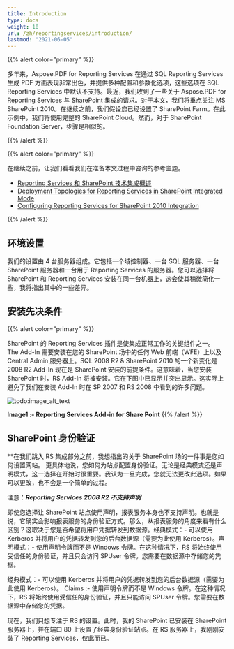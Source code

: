 ```yaml
---
title: Introduction
type: docs
weight: 10
url: /zh/reportingservices/introduction/
lastmod: "2021-06-05"
---
```


{{% alert color="primary" %}}

多年来，Aspose.PDF for Reporting Services 在通过 SQL Reporting Services 生成 PDF 方面表现非常出色，并提供多种配置和参数化选项，这些选项在 SQL Reporting Services 中默认不支持。最近，我们收到了一些关于 Aspose.PDF for Reporting Services 与 SharePoint 集成的请求。对于本文，我们将重点关注 MS SharePoint 2010。在继续之前，我们假设您已经设置了 SharePoint Farm。在此示例中，我们将使用完整的 SharePoint Cloud。然而，对于 SharePoint Foundation Server，步骤是相似的。

{{% /alert %}}

{{% alert color="primary" %}}

在继续之前，让我们看看我们在准备本文过程中咨询的参考主题。

- [Reporting Services 和 SharePoint 技术集成概述](http://msdn.microsoft.com/en-us/library/bb326358.aspx)
- [Deployment Topologies for Reporting Services in SharePoint Integrated Mode](http://msdn.microsoft.com/en-us/library/bb510781.aspx)
- [Configuring Reporting Services for SharePoint 2010 Integration](http://msdn.microsoft.com/en-us/library/bb326356.aspx)

{{% /alert %}}

## 环境设置

我们的设置由 4 台服务器组成。它包括一个域控制器、一台 SQL 服务器、一台 SharePoint 服务器和一台用于 Reporting Services 的服务器。您可以选择将 SharePoint 和 Reporting Services 安装在同一台机器上，这会使其稍微简化一些，我将指出其中的一些差异。

## 安装先决条件

{{% alert color="primary" %}}

SharePoint 的 Reporting Services 插件是使集成正常工作的关键组件之一。 The Add-In 需要安装在您的 SharePoint 场中的任何 Web 前端（WFE）上以及 Central Admin 服务器上。SQL 2008 R2 & SharePoint 2010 的一个新变化是 2008 R2 Add-In 现在是 SharePoint 安装的前提条件。这意味着，当您安装 SharePoint 时，RS Add-In 将被安装。它在下图中已显示并突出显示。这实际上避免了我们在安装 Add-In 时在 SP 2007 和 RS 2008 中看到的许多问题。

![todo:image_alt_text](introduction_1.png)

**Image1 :- Reporting Services Add-in for Share Point**
{{% /alert %}}

## SharePoint 身份验证

**在我们跳入 RS 集成部分之前，我想指出的关于 SharePoint 场的一件事是您如何设置网站。 更具体地说，您如何为站点配置身份验证。无论是经典模式还是声明模式，这一选择在开始时很重要。我认为一旦完成，您就无法更改此选项。如果可以更改，也不会是一个简单的过程。

注意：***Reporting Services 2008 R2 不支持声明***

即使您选择让 SharePoint 站点使用声明，报表服务本身也不支持声明。也就是说，它确实会影响报表服务的身份验证方式。那么，从报表服务的角度来看有什么区别？这取决于您是否希望将用户凭据转发到数据源。经典模式：- 可以使用 Kerberos 并将用户的凭据转发到您的后台数据源（需要为此使用 Kerberos）。声明模式：- 使用声明令牌而不是 Windows 令牌。在这种情况下，RS 将始终使用受信任的身份验证，并且只会访问 SPUser 令牌。您需要在数据源中存储您的凭据。

经典模式：- 可以使用 Kerberos 并将用户的凭据转发到您的后台数据源（需要为此使用 Kerberos）。
Claims :- 使用声明令牌而不是 Windows 令牌。在这种情况下，RS 将始终使用受信任的身份验证，并且只能访问 SPUser 令牌。您需要在数据源中存储您的凭据。

现在，我们只想专注于 RS 的设置。此时，我的 SharePoint 已安装在 SharePoint 服务器上，并在端口 80 上设置了经典身份验证站点。在 RS 服务器上，我刚刚安装了 Reporting Services，仅此而已。